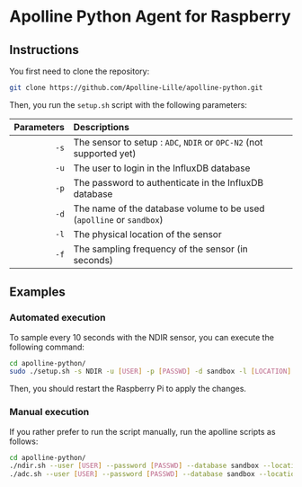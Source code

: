 # Apolline Python Agent for Raspberry

## Instructions
You first need to clone the repository:
```bash
git clone https://github.com/Apolline-Lille/apolline-python.git
```

Then, you run the `setup.sh` script with the following parameters:

| Parameters | Descriptions                                                         |
|-----------:|:---------------------------------------------------------------------|
| `-s`       | The sensor to setup : `ADC`, `NDIR` or `OPC-N2` (not supported yet)  |
| `-u`       | The user to login in the InfluxDB database                           |
| `-p`       | The password to authenticate in the InfluxDB database                |
| `-d`       | The name of the database volume to be used (`apolline` or `sandbox`) |
| `-l`       | The physical location of the sensor                                  |
| `-f`       | The sampling frequency of the sensor (in seconds)                    |


## Examples
### Automated execution
To sample every 10 seconds with the NDIR sensor, you can execute the following command:
```bash
cd apolline-python/
sudo ./setup.sh -s NDIR -u [USER] -p [PASSWD] -d sandbox -l [LOCATION] -f 10
```

Then, you should restart the Raspberry Pi to apply the changes.

### Manual execution
If you rather prefer to run the script manually, run the apolline scripts as follows:
```bash
cd apolline-python/
./ndir.sh --user [USER] --password [PASSWD] --database sandbox --location [LOCATION] --frequency 10
./adc.sh --user [USER] --password [PASSWD] --database sandbox --location [LOCATION] --frequency 10
```
